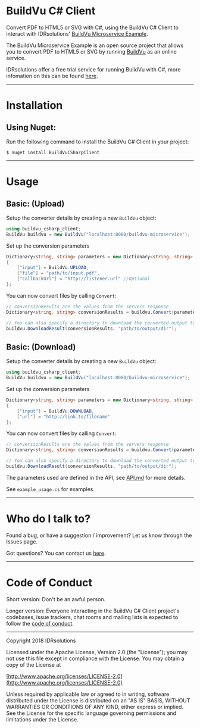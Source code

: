 # BuildVu C# Client #

Convert PDF to HTML5 or SVG with C#, using the BuildVu C# Client to interact with IDRsolutions' [BuildVu Microservice Example](https://github.com/idrsolutions/buildvu-microservice-example).

The BuildVu Microservice Example is an open source project that allows you to convert PDF to HTML5 or SVG by running [BuildVu](https://www.idrsolutions.com/buildvu/) as an online service.

IDRsolutions offer a free trial service for running BuildVu with C#, more infomation on this can be found [here](https://www.idrsolutions.com/buildvu/convert-pdf-in-c-sharp/).

-----

# Installation #

## Using Nuget: ##

Run the following command to install the BuildVu C# Client in your project:

    $ nuget install BuildVuCSharpClient

-----

# Usage #

## Basic: (Upload) #

Setup the converter details by creating a new `BuildVu` object:
```c#
using buildvu_csharp_client;
BuildVu buildvu = new BuildVu("localhost:8080/buildvu-microservice");
```
Set up the conversion parameters
```c#
Dictionary<string, string> parameters = new Dictionary<string, string>
{
    ["input"] = BuildVu.UPLOAD,
    ["file"] = "path/to/input.pdf",
    ["callbackUrl"] = "http://listener.url" //Optional
};
```

You can now convert files by calling `Convert`:
```c#
// conversionResults are the values from the servers response
Dictionary<string, string> conversionResults = buildvu.Convert(parameters);

// You can also specify a directory to download the converted output to:
buildvu.DownloadResult(conversionResults, "path/to/output/dir");
```

## Basic: (Download) #

Setup the converter details by creating a new `BuildVu` object:
```c#
using buildvu_csharp_client;
BuildVu buildvu = new BuildVu("localhost:8080/buildvu-microservice");
```

Set up the conversion parameters
```c#
Dictionary<string, string> parameters = new Dictionary<string, string>
{
    ["input"] = BuildVu.DOWNLOAD,
    ["url"] = "http://link.to/filename"
};
```

You can now convert files by calling `Convert`:
```c#
// conversionResults are the values from the servers response
Dictionary<string, string> conversionResults = buildvu.Convert(parameters);

// You can also specify a directory to download the converted output to:
buildvu.DownloadResult(conversionResults, "path/to/output/dir");
```

The parameters used are defined in the API, see [API.md](https://github.com/idrsolutions/buildvu-microservice-example/blob/master/API.md) for more details.

See `example_usage.cs` for examples.

-----

# Who do I talk to? #

Found a bug, or have a suggestion / improvement? Let us know through the Issues page.

Got questions? You can contact us [here](https://idrsolutions.zendesk.com/hc/en-us/requests/new).

-----

# Code of Conduct #

Short version: Don't be an awful person.

Longer version: Everyone interacting in the BuildVu C# Client project's codebases, issue trackers, chat rooms and mailing lists is expected to follow the [code of conduct](CODE_OF_CONDUCT.md).  

-----
Copyright 2018 IDRsolutions

Licensed under the Apache License, Version 2.0 (the "License");
you may not use this file except in compliance with the License.
You may obtain a copy of the License at

[http://www.apache.org/licenses/LICENSE-2.0](http://www.apache.org/licenses/LICENSE-2.0)

Unless required by applicable law or agreed to in writing, software
distributed under the License is distributed on an "AS IS" BASIS,
WITHOUT WARRANTIES OR CONDITIONS OF ANY KIND, either express or implied.
See the License for the specific language governing permissions and
limitations under the License.
